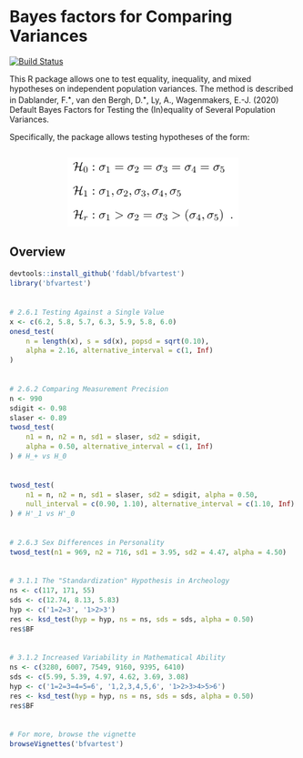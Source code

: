 # Bayes factors for Comparing Variances
[![Build Status](https://travis-ci.org/fdabl/bfvartest.svg?branch=master)](https://travis-ci.org/fdabl/bfvartest)

This R package allows one to test equality, inequality, and mixed hypotheses on independent population variances. The method is described in Dablander, F.<sup>&#11089;</sup>, van den Bergh, D.<sup>&#11089;</sup>, Ly, A., Wagenmakers, E.-J. (2020) Default Bayes Factors for Testing the (In)equality of Several Population Variances.

Specifically, the package allows testing hypotheses of the form:

<p align='center' style='padding-top: 1em;'>
  <img src='Variances-Math.png' width=300/>
</p>

## Overview
```r
devtools::install_github('fdabl/bfvartest')
library('bfvartest')


# 2.6.1 Testing Against a Single Value
x <- c(6.2, 5.8, 5.7, 6.3, 5.9, 5.8, 6.0)
onesd_test(
    n = length(x), s = sd(x), popsd = sqrt(0.10),
    alpha = 2.16, alternative_interval = c(1, Inf)
)


# 2.6.2 Comparing Measurement Precision
n <- 990
sdigit <- 0.98
slaser <- 0.89
twosd_test(
    n1 = n, n2 = n, sd1 = slaser, sd2 = sdigit,
    alpha = 0.50, alternative_interval = c(1, Inf)
) # H_+ vs H_0


twosd_test(
    n1 = n, n2 = n, sd1 = slaser, sd2 = sdigit, alpha = 0.50,
    null_interval = c(0.90, 1.10), alternative_interval = c(1.10, Inf)
) # H'_1 vs H'_0


# 2.6.3 Sex Differences in Personality
twosd_test(n1 = 969, n2 = 716, sd1 = 3.95, sd2 = 4.47, alpha = 4.50)


# 3.1.1 The "Standardization" Hypothesis in Archeology
ns <- c(117, 171, 55)
sds <- c(12.74, 8.13, 5.83)
hyp <- c('1=2=3', '1>2>3')
res <- ksd_test(hyp = hyp, ns = ns, sds = sds, alpha = 0.50)
res$BF


# 3.1.2 Increased Variability in Mathematical Ability
ns <- c(3280, 6007, 7549, 9160, 9395, 6410)
sds <- c(5.99, 5.39, 4.97, 4.62, 3.69, 3.08)
hyp <- c('1=2=3=4=5=6', '1,2,3,4,5,6', '1>2>3>4>5>6')
res <- ksd_test(hyp = hyp, ns = ns, sds = sds, alpha = 0.50)
res$BF


# For more, browse the vignette
browseVignettes('bfvartest')
```
